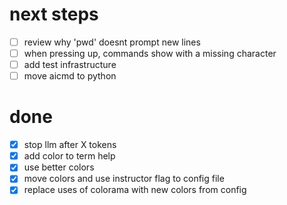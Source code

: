 # next steps
- [ ] review why 'pwd' doesnt prompt new lines
- [ ] when pressing up, commands show with a missing character
- [ ] add test infrastructure
- [ ] move aicmd to python

# done
- [x] stop llm after X tokens
- [x] add color to term help
- [x] use better colors
- [x] move colors and use instructor flag to config file
- [x] replace uses of colorama with new colors from config
